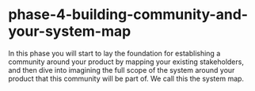 # phase-4-building-community-and-your-system-map
In this phase you will start to lay the foundation for establishing a community around your product by mapping your existing stakeholders, and then dive into imagining the full scope of the system around your product that this community will be part of. We call this the system map.
